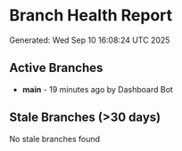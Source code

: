 # Branch Health Report
Generated: Wed Sep 10 16:08:24 UTC 2025

## Active Branches
- **main** - 19 minutes ago by Dashboard Bot

## Stale Branches (>30 days)
No stale branches found

